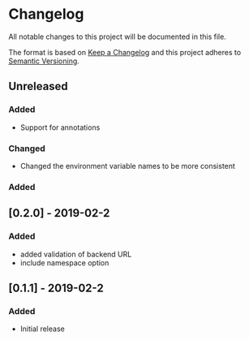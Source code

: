 # Changelog
All notable changes to this project will be documented in this file.

The format is based on [Keep a Changelog](http://keepachangelog.com/en/1.0.0/)
and this project adheres to [Semantic
Versioning](http://semver.org/spec/v2.0.0.html).

## Unreleased

### Added
- Support for annotations

### Changed
- Changed the environment variable names to be more consistent

### Added

## [0.2.0] - 2019-02-2

### Added
- added validation of backend URL
- include namespace option


## [0.1.1] - 2019-02-2

### Added
- Initial release

